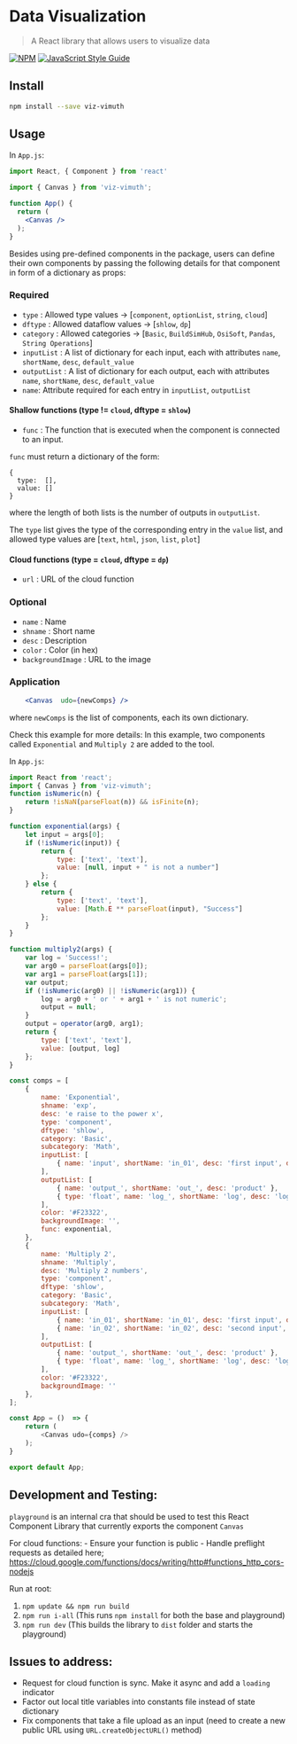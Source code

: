 # Data Visualization
> A React library that allows users to visualize data

[![NPM](https://img.shields.io/npm/v/viz-vimuth.svg)](https://www.npmjs.com/package/viz-vimuth)
[![JavaScript Style Guide](https://img.shields.io/badge/code_style-standard-brightgreen.svg)](https://standardjs.com)

## Install

```bash
npm install --save viz-vimuth
```

## Usage

In `App.js`:
```jsx
import React, { Component } from 'react'

import { Canvas } from 'viz-vimuth';

function App() {
  return (
    <Canvas />
  );
}
```
Besides using pre-defined components in the package, users can define their own components by passing the following details for that component in form of a dictionary as props:

### Required

- `type` : Allowed type values -> [`component`, `optionList`, `string`, `cloud`]
- `dftype` : Allowed dataflow values -> [`shlow`, `dp`]
- `category` : Allowed categories -> [`Basic`, `BuildSimHub`, `OsiSoft`, `Pandas`, `String Operations`]
- `inputList` : A list of dictionary for each input, each with attributes `name`, `shortName`, `desc`, `default_value`
- `outputList` : A list of dictionary for each output, each with attributes `name`, `shortName`, `desc`, `default_value`
- `name`: Attribute required for each entry in `inputList`, `outputList`

#### Shallow functions (type != `cloud`, dftype = `shlow`)

- `func` : The function that is executed when the component is connected to an input. 

`func` must return a dictionary of the form: 

```
{
  type:  [],
  value: []
}
```

where the length of both lists is the number of outputs in `outputList`. 

The `type` list gives the type of the corresponding entry in the `value` list, and allowed type values are [`text`, `html`, `json`, `list`, `plot`]

#### Cloud functions (type = `cloud`, dftype = `dp`)

- `url` : URL of the cloud function

### Optional

- `name` : Name
- `shname` : Short name
- `desc` : Description
- `color` : Color (in hex)
- `backgroundImage` : URL to the image

### Application

```jsx
    <Canvas  udo={newComps} />
```

where `newComps` is the list of components, each its own dictionary.

Check this example for more details:
In this example, two components called `Exponential` and `Multiply 2` are added to the tool.

In `App.js`:
```js
import React from 'react';
import { Canvas } from 'viz-vimuth';
function isNumeric(n) {
    return !isNaN(parseFloat(n)) && isFinite(n);
}

function exponential(args) {
    let input = args[0];
    if (!isNumeric(input)) {
        return {
            type: ['text', 'text'],
            value: [null, input + " is not a number"]
        };
    } else {
        return {
            type: ['text', 'text'],
            value: [Math.E ** parseFloat(input), "Success"]
        };
    }
}

function multiply2(args) {
    var log = 'Success!';
    var arg0 = parseFloat(args[0]);
    var arg1 = parseFloat(args[1]);
    var output;
    if (!isNumeric(arg0) || !isNumeric(arg1)) {
        log = arg0 + ' or ' + arg1 + ' is not numeric';
        output = null;
    }
    output = operator(arg0, arg1);
    return {
        type: ['text', 'text'],
        value: [output, log]
    };
}

const comps = [
    {
        name: 'Exponential',
        shname: 'exp',
        desc: 'e raise to the power x',
        type: 'component',
        dftype: 'shlow',
        category: 'Basic',
        subcategory: 'Math',
        inputList: [
            { name: 'input', shortName: 'in_01', desc: 'first input', default_value: '10.0' }
        ],
        outputList: [
            { name: 'output_', shortName: 'out_', desc: 'product' },
            { type: 'float', name: 'log_', shortName: 'log', desc: 'log output' }
        ],
        color: '#F23322',
        backgroundImage: '',
        func: exponential,
    },
    {
        name: 'Multiply 2',
        shname: 'Multiply',
        desc: 'Multiply 2 numbers',
        type: 'component',
        dftype: 'shlow',
        category: 'Basic',
        subcategory: 'Math',
        inputList: [
            { name: 'in_01', shortName: 'in_01', desc: 'first input', default_value: '10.0' },
            { name: 'in_02', shortName: 'in_02', desc: 'second input', default_value: '5.0' }
        ],
        outputList: [
            { name: 'output_', shortName: 'out_', desc: 'product' },
            { type: 'float', name: 'log_', shortName: 'log', desc: 'log output' }
        ],
        color: '#F23322',
        backgroundImage: ''
    },
];

const App = ()  => {
    return (
        <Canvas udo={comps} />
    );
}

export default App;

```

## Development and Testing:

`playground` is an internal cra that should be used to test this React Component Library that
currently exports the component `Canvas`

For cloud functions: 
    - Ensure your function is public
    - Handle preflight requests as detailed here;
        https://cloud.google.com/functions/docs/writing/http#functions_http_cors-nodejs
        
Run at root:
1. `npm update && npm run build`
2. `npm run i-all` (This runs `npm install` for both the base and playground)
3. `npm run dev` (This builds the library to `dist` folder and starts the playground)

## Issues to address:

-   Request for cloud function is sync. Make it async and add a `loading` indicator
-   Factor out local title variables into constants file instead of state dictionary
-   Fix components that take a file upload as an input (need to create a new public URL using `URL.createObjectURL()` method)
